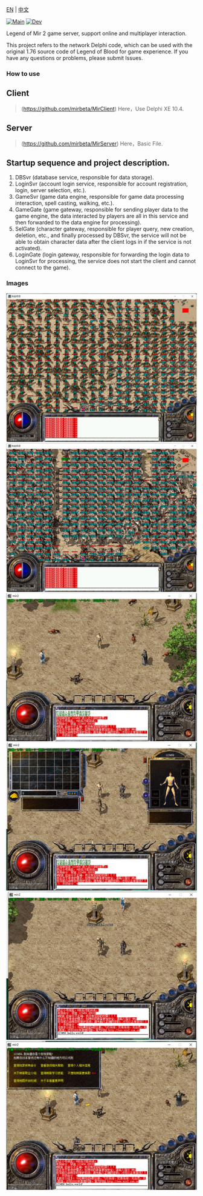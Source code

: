 [EN](https://github.com/dwbeta/OpenMir2/blob/master/README.md)  | [中文](https://github.com/dwbeta/OpenMir2/blob/master/README.cn.md)  

[![Main](https://github.com/mirbeta/OpenMir2/actions/workflows/main.yml/badge.svg)](https://github.com/mirbeta/OpenMir2/actions/workflows/main.yml)
[![Dev](https://github.com/mirbeta/OpenMir2/actions/workflows/dev.yml/badge.svg)](https://github.com/mirbeta/OpenMir2/actions/workflows/dev.yml)

Legend of Mir 2 game server, support online and multiplayer interaction.

This project refers to the network Delphi code, which can be used with the original 1.76 source code of Legend of Blood for game experience. If you have any questions or problems, please submit Issues.  

### How to use    
## Client
>  (https://github.com/mirbeta/MirClient) Here，Use Delphi XE 10.4.

## Server
> (https://github.com/mirbeta/MirServer) Here，Basic File.

## Startup sequence and project description. 
1. DBSvr (database service, responsible for data storage). 
2. LoginSvr (account login service, responsible for account registration, login, server selection, etc.). 
3. GameSvr (game data engine, responsible for game data processing interaction, spell casting, walking, etc.). 
4. GameGate (game gateway, responsible for sending player data to the game engine, the data interacted by players are all in this service and then forwarded to the data engine for processing). 
5. SelGate (character gateway, responsible for player query, new creation, deletion, etc., and finally processed by DBSvr, the service will not be able to obtain character data after the client logs in if the service is not activated). 
6. LoginGate (login gateway, responsible for forwarding the login data to LoginSvr for processing, the service does not start the client and cannot connect to the game). 

### Images
![](./Images/20220914233717.png)
![](./Images/20220914233713.png)
![](./Images/1632561445962.jpg)
![](./Images/1632561467819.jpg)
![](./Images/1632561488323.jpg)
![](./Images/1632561522104.jpg)
